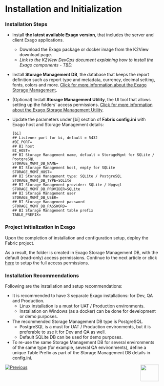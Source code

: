 # Installation and Initialization

### Installation Steps

* Install **the latest available Exago version**, that includes the server and client Exago applications. 
  * Download the Exago package or docker image from the K2View download page.
  * *Link to the K2View DevOps document explaining how to install the Exago components - TBD.*

* Install **Storage Management DB**, the database that keeps the report definition such as report type and metadata, currency, decimal setting, fonts, colors and more. [Click for more information about the Exago Storage Management](https://support.exagoinc.com/hc/en-us/articles/360042587313-Storage-Management-Introduction).

* (Optional) Install **Storage Management Utility**, the UI tool that allows setting up the folders' access permissions. [Click for more information about the Exago Storage Management Utility](https://support.exagoinc.com/hc/en-us/articles/360053801773-Storage-Management-Utility-v2021-1-).

* Update the parameters under [bi] section of **Fabric config.ini** with Exago host and Storage Management details:

  ~~~
  [bi]
  ## Listener port for bi, default = 5432
  #BI_PORT=
  ## BI host
  BI_HOST=
  ## BI Storage Management name, default = StorageMgmt for SQLite / PostgreSQL
  STORAGE_MGMT_DB_NAME=
  ## BI Storage Management host, empty for SQLite
  STORAGE_MGMT_HOST=
  ## BI Storage Management type: SQLite / PostgreSQL
  STORAGE_MGMT_DB_TYPE=SQLite
  ## BI Storage Management provider: SQLite / Npgsql
  STORAGE_MGMT_DB_PROVIDER=SQLite
  ## BI Storage Management user
  STORAGE_MGMT_DB_USER=
  ## BI Storage Management password
  STORAGE_MGMT_DB_PASSWORD=
  ## BI Storage Management table prefix
  TABLE_PREFIX=
  ~~~


### Project Initialization in Exago

Upon the completion of installation and configuration setup, deploy the Fabric project. 

As a result, the <project name> folder is created in Exago Storage Management DB, with the default (read-only) access permissions. Continue to the next article or click [here](02_Permissions_Setup.md) to setup the full access permissions. 

### Installation Recommendations

Following are the installation and setup recommendations:

- It is recommended to have 3 separate Exago installations: for Dev, QA and Production.
  - Linux installation is a must for UAT / Production environments.
  - Installation on Windows (as a docker) can be done for development or demo purposes.
- The recommended Storage Management DB type is PostgreSQL.
  - PostgreSQL is a must for UAT / Production environments, but it is preferable to use it for Dev and QA as well.
  - Default SQLite DB can be used for demo purposes. 
- To re-use the same Storage Management DB for several environments of the same type (for example, several QA environments), define a unique Table Prefix as part of the Storage Management DB details in config.ini.


[![Previous](/articles/images/Previous.png)](00_BI_Overview.md)[<img align="right" width="60" height="54" src="/articles/images/Next.png">](02_Permissions_Setup.md) 



